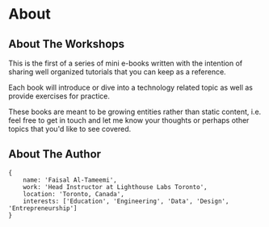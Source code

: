 # About


## About The Workshops

This is the first of a series of mini e-books written with the intention of sharing well organized tutorials that you can keep as a reference.

Each book will introduce or dive into a technology related topic as well as provide exercises for practice.

These books are meant to be growing entities rather than static content, i.e. feel free to get in touch and let me know your thoughts or perhaps other topics that you'd like to see covered.


## About The Author

```
{
    name: 'Faisal Al-Tameemi',
    work: 'Head Instructor at Lighthouse Labs Toronto',
    location: 'Toronto, Canada',
    interests: ['Education', 'Engineering', 'Data', 'Design', 'Entrepreneurship']
}
```
